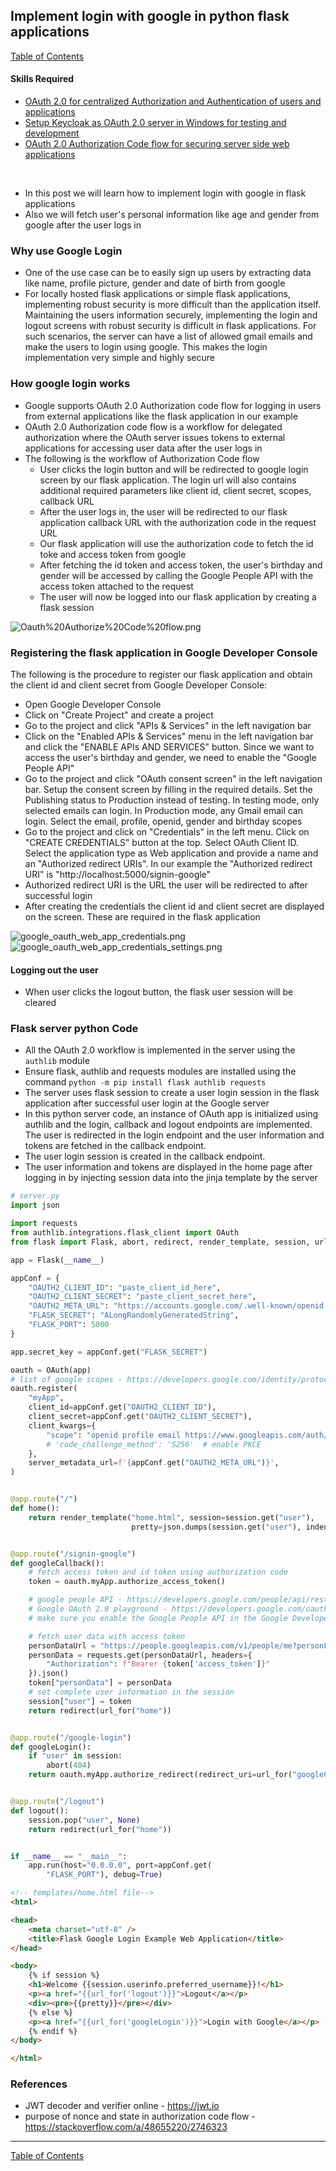 ## Implement login with google in python flask applications

[Table of Contents](https://nagasudhir.blogspot.com/2020/04/taming-python-table-of-contents.html)

#### Skills Required
-   [OAuth 2.0 for centralized Authorization and Authentication of users and applications](https://nagasudhir.blogspot.com/2023/03/oauth-20-for-centralized-authorization.html)
- [Setup Keycloak as OAuth 2.0 server in Windows for testing and development](https://nagasudhir.blogspot.com/2023/04/setup-keycloak-as-oauth-20-server-in.html)
- [OAuth 2.0 Authorization Code flow for securing server side web applications](https://nagasudhir.blogspot.com/2023/04/oauth-20-authorization-code-flow-for.html)

<br>

* In this post we will learn how to implement login with google in flask applications
* Also we will fetch user's personal information like age and gender from google after the user logs in

### Why use Google Login
* One of the use case can be to easily sign up users by extracting data like name, profile picture, gender and date of birth from google
* For locally hosted flask applications or simple flask applications, implementing robust security is more difficult than the application itself. Maintaining the users information securely, implementing the login and logout screens with robust security is difficult in flask applications. For such scenarios, the server can have a list of allowed gmail emails and make the users to login using google. This makes the login implementation very simple and highly secure

### How google login works
* Google supports OAuth 2.0 Authorization code flow for logging in users from external applications like the flask application in our example
* OAuth 2.0 Authorization code flow is a workflow for delegated  authorization where the OAuth server issues tokens to external applications for accessing user data after the user logs in
* The following is the workflow of Authorization Code flow
	* User clicks the login button and will be redirected to google login screen by our flask application. The login url will also contains additional required parameters like client id, client secret, scopes, callback URL
	*  After the user logs in, the user will be redirected to our flask application callback URL with the authorization code in the request URL
	* Our flask application will use the authorization code to fetch the id toke and access token from google
	* After fetching the id token and access token, the user's birthday and gender will be accessed by calling the Google People API with the access token attached to the request
	* The user will now be logged into our flask application by creating a flask session

![Oauth%20Authorize%20Code%20flow.png](https://github.com/nagasudhirpulla/taming_python/raw/master/blog/skills/assets/img/Oauth%20Authorize%20Code%20flow.png)
### Registering the flask application in Google Developer Console
The following is the procedure to register our flask application and obtain the client id and client secret from Google Developer Console: 
- Open Google Developer Console
- Click on "Create Project" and create a project
- Go to the project and click "APIs & Services" in the left navigation bar
- Click on the "Enabled APIs & Services" menu in the left navigation bar and click the "ENABLE APIs AND SERVICES" button. Since we want to access the user's birthday and gender, we need to enable the "Google People API"
-  Go to the project and click "OAuth consent screen" in the left navigation bar. Setup the consent screen by filling in the required details. Set the Publishing status to Production instead of testing. In testing mode, only selected emails can login. In Production mode, any Gmail email can login. Select the email, profile, openid, gender and birthday scopes 
- Go to the project and click on "Credentials" in the left menu. Click on "CREATE CREDENTIALS" button at the top. Select OAuth Client ID. Select the application type as Web application and provide a name and an "Authorized redirect URIs". In our example the "Authorized redirect URI" is "http://localhost:5000/signin-google"
- Authorized redirect URI is the URL the user will be redirected to after successful login
- After creating the credentials the client id and client secret are displayed on the screen. These are required in the flask application


![google_oauth_web_app_credentials.png](https://github.com/nagasudhirpulla/taming_python/raw/master/blog/skills/assets/img/google_oauth_web_app_credentials.png)
![google_oauth_web_app_credentials_settings.png](https://github.com/nagasudhirpulla/taming_python/raw/master/blog/skills/assets/img/google_oauth_web_app_credentials_settings.png)

#### Logging out the user
* When user clicks the logout button, the flask user session will be cleared  

### Flask server python Code
* All the OAuth 2.0 workflow is implemented in the server using the `authlib` module
* Ensure flask, authlib and requests modules are installed using the command `python -m pip install flask authlib requests`
* The server uses flask session to create a user login session in the flask application after successful user login at the Google server
* In this python server code, an instance of OAuth app is initialized using authlib and the login, callback and logout endpoints are implemented. The user is redirected in the login endpoint and the user information and tokens are fetched in the callback endpoint. 
* The user login session is created in the callback endpoint. 
* The user information and tokens are displayed in the home page after logging in by injecting session data into the jinja template by the server

```py
# server.py
import json

import requests
from authlib.integrations.flask_client import OAuth
from flask import Flask, abort, redirect, render_template, session, url_for

app = Flask(__name__)

appConf = {
    "OAUTH2_CLIENT_ID": "paste_client_id_here",
    "OAUTH2_CLIENT_SECRET": "paste_client_secret_here",
    "OAUTH2_META_URL": "https://accounts.google.com/.well-known/openid-configuration",
    "FLASK_SECRET": "ALongRandomlyGeneratedString",
    "FLASK_PORT": 5000
}

app.secret_key = appConf.get("FLASK_SECRET")

oauth = OAuth(app)
# list of google scopes - https://developers.google.com/identity/protocols/oauth2/scopes
oauth.register(
    "myApp",
    client_id=appConf.get("OAUTH2_CLIENT_ID"),
    client_secret=appConf.get("OAUTH2_CLIENT_SECRET"),
    client_kwargs={
        "scope": "openid profile email https://www.googleapis.com/auth/user.birthday.read https://www.googleapis.com/auth/user.gender.read",
        # 'code_challenge_method': 'S256'  # enable PKCE
    },
    server_metadata_url=f'{appConf.get("OAUTH2_META_URL")}',
)


@app.route("/")
def home():
    return render_template("home.html", session=session.get("user"),
                           pretty=json.dumps(session.get("user"), indent=4))


@app.route("/signin-google")
def googleCallback():
    # fetch access token and id token using authorization code
    token = oauth.myApp.authorize_access_token()

    # google people API - https://developers.google.com/people/api/rest/v1/people/get
    # Google OAuth 2.0 playground - https://developers.google.com/oauthplayground
    # make sure you enable the Google People API in the Google Developers console under "Enabled APIs & services" section

    # fetch user data with access token
    personDataUrl = "https://people.googleapis.com/v1/people/me?personFields=genders,birthdays"
    personData = requests.get(personDataUrl, headers={
        "Authorization": f"Bearer {token['access_token']}"
    }).json()
    token["personData"] = personData
    # set complete user information in the session
    session["user"] = token
    return redirect(url_for("home"))


@app.route("/google-login")
def googleLogin():
    if "user" in session:
        abort(404)
    return oauth.myApp.authorize_redirect(redirect_uri=url_for("googleCallback", _external=True))


@app.route("/logout")
def logout():
    session.pop("user", None)
    return redirect(url_for("home"))


if __name__ == "__main__":
    app.run(host="0.0.0.0", port=appConf.get(
        "FLASK_PORT"), debug=True)

```

```html
<!-- templates/home.html file-->
<html>

<head>
    <meta charset="utf-8" />
    <title>Flask Google Login Example Web Application</title>
</head>

<body>
    {% if session %}
    <h1>Welcome {{session.userinfo.preferred_username}}!</h1>
    <p><a href="{{url_for('logout')}}">Logout</a></p>
    <div><pre>{{pretty}}</pre></div>
    {% else %}
    <p><a href="{{url_for('googleLogin')}}">Login with Google</a></p>
    {% endif %}
</body>

</html>
```


### References
- JWT decoder and verifier online - https://jwt.io
- purpose of nonce and state in authorization code flow - https://stackoverflow.com/a/48655220/2746323


<hr/>

[Table of Contents](https://nagasudhir.blogspot.com/2020/04/taming-python-table-of-contents.html)


<!--stackedit_data:
eyJoaXN0b3J5IjpbMTc0MDM2MDcwNSwtNDIyOTIzNTQsLTE2Mz
Y1ODg2NjUsLTE0NTc1NzIxNzEsMTA3NzkwMTQxMywtNTk2Nzk4
MTU4LDYxNTMzMDA5NCwtMTk3OTA1ODIxOSwyMTM5MDczOTc0XX
0=
-->